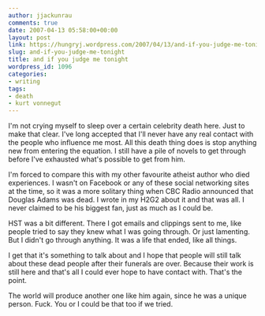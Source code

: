 ```yaml
---
author: jjackunrau
comments: true
date: 2007-04-13 05:58:00+00:00
layout: post
link: https://hungryj.wordpress.com/2007/04/13/and-if-you-judge-me-tonight/
slug: and-if-you-judge-me-tonight
title: and if you judge me tonight
wordpress_id: 1096
categories:
- writing
tags:
- death
- kurt vonnegut
---
```


I'm not crying myself to sleep over a certain celebrity death here.  Just to make that clear.  I've long accepted that I'll never have any real contact with the people who influence me most.  All this death thing does is stop anything new from entering the equation.  I still have a pile of novels to get through before I've exhausted what's possible to get from him.  
  
I'm forced to compare this with my other favourite atheist author who died experiences.  I wasn't on Facebook or any of these social networking sites at the time, so it was a more solitary thing when CBC Radio announced that Douglas Adams was dead.  I wrote in my H2G2 about it and that was all.  I never claimed to be his biggest fan, just as much as I could be.    
  
HST was a bit different.  There I got emails and clippings sent to me, like people tried to say they knew what I was going through.  Or just lamenting.  But I didn't go through anything.  It was a life that ended, like all things.  
  
I get that it's something to talk about and I hope that people will still talk about these dead people after their funerals are over.  Because their work is still here and that's all I could ever hope to have contact with.  That's the point.    
  
The world will produce another one like him again, since he was a unique person.  Fuck.  You or I could be that too if we tried.
